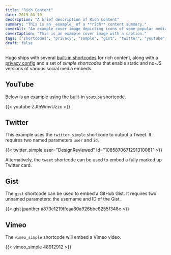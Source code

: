 ```yaml
---
title: "Rich Content"
date: 2019-03-10
description: "A brief description of Rich Content"
summary: "This is an _example_ of a **rich** content summary."
coverAlt: "An example cover image depicting icons of some popular media organisations."
coverCaption: "This is an example cover image with a caption."
tags: ["shortcodes", "privacy", "sample", "gist", "twitter", "youtube", "vimeo"]
draft: false
---
```


Hugo ships with several [built-in shortcodes](https://gohugo.io/content-management/shortcodes/#use-hugos-built-in-shortcodes) for rich content, along with a [privacy config](https://gohugo.io/about/hugo-and-gdpr/) and a set of _simple shortcodes_ that enable static and no-JS versions of various social media embeds.

## YouTube

Below is an example using the built-in `youtube` shortcode.

{{< youtube ZJthWmvUzzc >}}

## Twitter

This example uses the `twitter_simple` shortcode to output a Tweet. It requires two named parameters `user` and `id`.

{{< twitter_simple user="DesignReviewed" id="1085870671291310081" >}}

Alternatively, the `tweet` shortcode can be used to embed a fully marked up Twitter card.

## Gist

The `gist` shortcode can be used to embed a GitHub Gist. It requires two unnamed parameters: the username and ID of the Gist.

{{< gist jpanther a873e1219ffeaa80a926bbe8255f348e >}}

## Vimeo

The `vimeo_simple` shortcode will embed a Vimeo video.

{{< vimeo_simple 48912912 >}}
